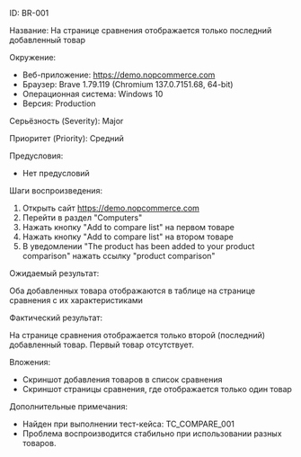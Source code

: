 ID: BR-001

Название: На странице сравнения отображается только последний добавленный товар

Окружение:
- Веб-приложение: https://demo.nopcommerce.com
- Браузер: Brave 1.79.119 (Chromium 137.0.7151.68, 64-bit)
- Операционная система: Windows 10
- Версия: Production

Серьёзность (Severity): Major

Приоритет (Priority): Средний

Предусловия:
- Нет предусловий

Шаги воспроизведения:
1.	Открыть сайт https://demo.nopcommerce.com
2.	Перейти в раздел "Computers"
3.	Нажать кнопку "Add to compare list" на первом товаре
4.	Нажать кнопку "Add to compare list" на втором товаре
5.	В уведомлении "The product has been added to your product comparison" нажать ссылку "product comparison"

Ожидаемый результат:

Оба добавленных товара отображаются в таблице на странице сравнения с их характеристиками

Фактический результат:

На странице сравнения отображается только второй (последний) добавленный товар. Первый товар отсутствует.

Вложения:
- Скриншот добавления товаров в список сравнения
- Скриншот страницы сравнения, где отображается только один товар

Дополнительные примечания:
- Найден при выполнении тест-кейса: TC_COMPARE_001
- Проблема воспроизводится стабильно при использовании разных товаров.
